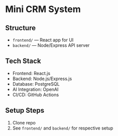 # Mini CRM System

## Structure
- `frontend/` — React app for UI
- `backend/` — Node/Express API server

## Tech Stack
- Frontend: React.js
- Backend: Node.js/Express.js
- Database: PostgreSQL
- AI Integration: OpenAI
- CI/CD: GitHub Actions

## Setup Steps
1. Clone repo
2. See `frontend/` and `backend/` for respective setup